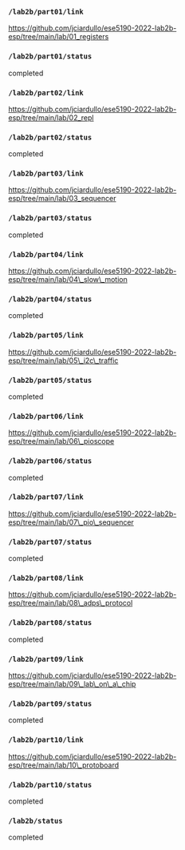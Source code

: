 ### `/lab2b/part01/link`
https://github.com/jciardullo/ese5190-2022-lab2b-esp/tree/main/lab/01_registers
### `/lab2b/part01/status`
completed
### `/lab2b/part02/link`
https://github.com/jciardullo/ese5190-2022-lab2b-esp/tree/main/lab/02_repl
### `/lab2b/part02/status`
completed
### `/lab2b/part03/link`
https://github.com/jciardullo/ese5190-2022-lab2b-esp/tree/main/lab/03_sequencer
### `/lab2b/part03/status`
completed
### `/lab2b/part04/link`
https://github.com/jciardullo/ese5190-2022-lab2b-esp/tree/main/lab/04\_slow\_motion
### `/lab2b/part04/status`
completed
### `/lab2b/part05/link`
https://github.com/jciardullo/ese5190-2022-lab2b-esp/tree/main/lab/05\_i2c\_traffic
### `/lab2b/part05/status`
completed
### `/lab2b/part06/link`
https://github.com/jciardullo/ese5190-2022-lab2b-esp/tree/main/lab/06\_pioscope
### `/lab2b/part06/status`
completed
### `/lab2b/part07/link`
https://github.com/jciardullo/ese5190-2022-lab2b-esp/tree/main/lab/07\_pio\_sequencer
### `/lab2b/part07/status`
completed
### `/lab2b/part08/link`
https://github.com/jciardullo/ese5190-2022-lab2b-esp/tree/main/lab/08\_adps\_protocol
### `/lab2b/part08/status`
completed
### `/lab2b/part09/link`
https://github.com/jciardullo/ese5190-2022-lab2b-esp/tree/main/lab/09\_lab\_on\_a\_chip
### `/lab2b/part09/status`
completed
### `/lab2b/part10/link`
https://github.com/jciardullo/ese5190-2022-lab2b-esp/tree/main/lab/10\_protoboard
### `/lab2b/part10/status`
completed
### `/lab2b/status`
completed
